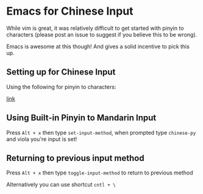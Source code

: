 # Emacs for Chinese Input

While vim is great, it was relatively difficult to get started with pinyin to characters (please post an issue to suggest if you believe this to be wrong).

Emacs is awesome at this though!  And gives a solid incentive to pick this up.


## Setting up for Chinese Input

Using the following for pinyin to characters:

[link](http://ergoemacs.org/emacs/emacs_chinese_input.html)


## Using Built-in Pinyin to Mandarin Input

Press `Alt + x` then type `set-input-method`, when prompted type `chinese-py` and viola you're input is set!

## Returning to previous input method

Press `Alt + x` then type `toggle-input-method` to return to previous method

Alternatively you can use shortcut `cntl + \`

